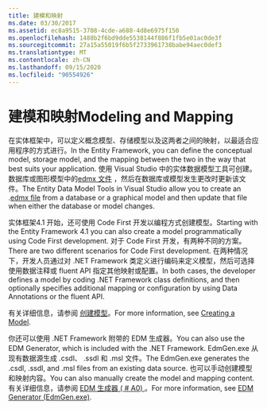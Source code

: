 ```yaml
---
title: 建模和映射
ms.date: 03/30/2017
ms.assetid: ec8a9515-3708-4cde-a688-4d8e6975f150
ms.openlocfilehash: 1488b2f6bd9dde5538144f886f1fb5e01ac0de3f
ms.sourcegitcommit: 27a15a55019f6b5f2733961738babe94aec0def3
ms.translationtype: MT
ms.contentlocale: zh-CN
ms.lasthandoff: 09/15/2020
ms.locfileid: "90554926"
---
```

# <a name="modeling-and-mapping"></a><span data-ttu-id="5b83a-102">建模和映射</span><span class="sxs-lookup"><span data-stu-id="5b83a-102">Modeling and Mapping</span></span>
<span data-ttu-id="5b83a-103">在实体框架中，可以定义概念模型、存储模型以及这两者之间的映射，以最适合应用程序的方式进行。</span><span class="sxs-lookup"><span data-stu-id="5b83a-103">In the Entity Framework, you can define the conceptual model, storage model, and the mapping between the two in the way that best suits your application.</span></span> <span data-ttu-id="5b83a-104">使用 Visual Studio 中的实体数据模型工具可创建。数据库或图形模型中的[edmx 文件](/previous-versions/dotnet/netframework-4.0/cc982042(v=vs.100)) ，然后在数据库或模型发生更改时更新该文件。</span><span class="sxs-lookup"><span data-stu-id="5b83a-104">The Entity Data Model Tools in Visual Studio allow you to create an .[edmx file](/previous-versions/dotnet/netframework-4.0/cc982042(v=vs.100)) from a database or a graphical model and then update that file when either the database or model changes.</span></span>  
  
 <span data-ttu-id="5b83a-105">实体框架4.1 开始，还可使用 Code First 开发以编程方式创建模型。</span><span class="sxs-lookup"><span data-stu-id="5b83a-105">Starting with the Entity Framework 4.1 you can also create a model programmatically using Code First development.</span></span> <span data-ttu-id="5b83a-106">对于 Code First 开发，有两种不同的方案。</span><span class="sxs-lookup"><span data-stu-id="5b83a-106">There are two different scenarios for Code First development.</span></span> <span data-ttu-id="5b83a-107">在两种情况下，开发人员通过对 .NET Framework 类定义进行编码来定义模型，然后可选择使用数据注释或 fluent API 指定其他映射或配置。</span><span class="sxs-lookup"><span data-stu-id="5b83a-107">In both cases, the developer defines a model by coding .NET Framework class definitions, and then optionally specifies additional mapping or configuration by using Data Annotations or the fluent API.</span></span>  
  
 <span data-ttu-id="5b83a-108">有关详细信息，请参阅 [创建模型](/ef/ef6/modeling/)。</span><span class="sxs-lookup"><span data-stu-id="5b83a-108">For more information, see [Creating a Model](/ef/ef6/modeling/).</span></span>  
  
 <span data-ttu-id="5b83a-109">你还可以使用 .NET Framework 附带的 EDM 生成器。</span><span class="sxs-lookup"><span data-stu-id="5b83a-109">You can also use the EDM Generator, which is included with the .NET Framework.</span></span> <span data-ttu-id="5b83a-110">EdmGen.exe 从现有数据源生成 .csdl、 .ssdl 和 .msl 文件。</span><span class="sxs-lookup"><span data-stu-id="5b83a-110">The EdmGen.exe generates the .csdl, .ssdl, and .msl files from an existing data source.</span></span> <span data-ttu-id="5b83a-111">也可以手动创建模型和映射内容。</span><span class="sxs-lookup"><span data-stu-id="5b83a-111">You can also manually create the model and mapping content.</span></span> <span data-ttu-id="5b83a-112">有关详细信息，请参阅 [EDM 生成器 ( # A0) ](edm-generator-edmgen-exe.md)。</span><span class="sxs-lookup"><span data-stu-id="5b83a-112">For more information, see [EDM Generator (EdmGen.exe)](edm-generator-edmgen-exe.md).</span></span>
